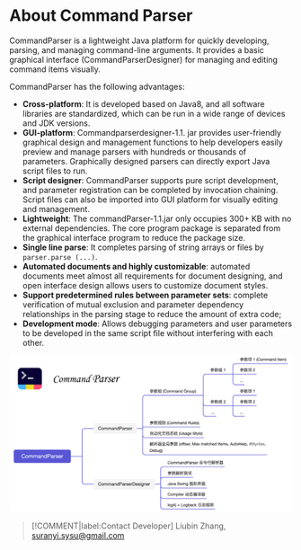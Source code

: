 
# About Command Parser

CommandParser is a lightweight Java platform for quickly developing, parsing, and managing command-line arguments. It provides a basic graphical interface (CommandParserDesigner) for managing and editing command items visually.

CommandParser has the following advantages:

- **Cross-platform**: It is developed based on Java8, and all software libraries are standardized, which can be run in a wide range of devices and JDK versions.
- **GUI-platform**: Commandparserdesigner-1.1. jar provides user-friendly graphical design and management functions to help developers easily preview and manage parsers with hundreds or thousands of parameters. Graphically designed parsers can directly export Java script files to run.
- **Script designer**: CommandParser supports pure script development, and parameter registration can be completed by invocation chaining. Script files can also be imported into GUI platform for visually editing and management.
- **Lightweight**: The commandParser-1.1.jar only occupies 300+ KB with no external dependencies. The core program package is separated from the graphical interface program to reduce the package size.
- **Single line parse**: It completes parsing of string arrays or files by `parser.parse (...)`.
- **Automated documents and highly customizable**: automated documents meet almost all requirements for document designing, and open interface design allows users to customize document styles.
- **Support predetermined rules between parameter sets**: complete verification of mutual exclusion and parameter dependency relationships in the parsing stage to reduce the amount of extra code;
- **Development mode**: Allows debugging parameters and user parameters to be developed in the same script file without interfering with each other.

![CommandParserFrame](../image/CommandParserFrame.png)

> [!COMMENT|label:Contact Developer]
> Liubin Zhang, suranyi.sysu@gmail.com